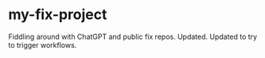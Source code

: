 # my-fix-project
Fiddling around with ChatGPT and public fix repos.
Updated.
Updated to try to trigger workflows.